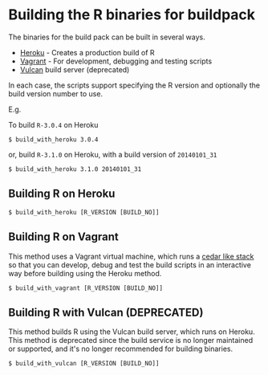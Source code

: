 # Building the R binaries for buildpack

The binaries for the build pack can be built in several ways.

* [Heroku](https://www.heroku.com) - Creates a production build of R
* [Vagrant](http://www.vagrantup.com) - For development, debugging and testing scripts
* [Vulcan](https://github.com/heroku/vulcan) build server (deprecated)

In each case, the scripts support specifying the R version and optionally the build version number to use.

  E.g.

  To build `R-3.0.4` on Heroku

  `$ build_with_heroku 3.0.4`

  or, build `R-3.1.0` on Heroku, with a build version of `20140101_31`

  `$ build_with_heroku 3.1.0 20140101_31`

## Building R on Heroku

`$ build_with_heroku [R_VERSION [BUILD_NO]]`

## Building R on Vagrant

This method uses a Vagrant virtual machine, which runs a [cedar like stack](https://github.com/ejholmes/vagrant-heroku) so that
you can develop, debug and test the build scripts in an interactive way before building using the Heroku method.

`$ build_with_vagrant [R_VERSION [BUILD_NO]]`

## Building R with Vulcan (DEPRECATED)

This method builds R using the Vulcan build server, which runs on Heroku. This method is deprecated since the
build service is no longer maintained or supported, and it's no longer recommended for building binaries.

`$ build_with_vulcan [R_VERSION [BUILD_NO]]`
